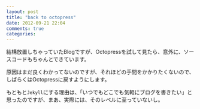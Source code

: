 ```yaml
---
layout: post
title: "back to octopress"
date: 2012-09-21 22:04
comments: true
categories: 
---
```

結構放置しちゃっていたBlogですが、Octopressを試して見たら、意外に、ソースコードもちゃんとできています。

原因はまだ良くわかってないのですが、それほどの手間をかかりたくないので、しばらくはOctopressに戻すようにします。

もともと`Jekyll`にする理由は、「いつでもどこでも気軽にブログを書きたい」と思ったのですが、まあ、実際には、そのレベルに至っていないし。
